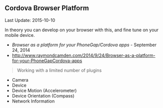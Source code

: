 ## Cordova Browser Platform ##
Last Update: 2015-10-10

In theory you can develop on your browser with this, and fine tune on your mobile device.

* *Browser as a platform for your PhoneGap/Cordova apps* - September 24, 2014
* http://www.raymondcamden.com/2014/9/24/Browser-as-a-platform-for-your-PhoneGapCordova-apps
 > Working with a limited number of plugins
 - Camera
 - Device
 - Device Motion (Accelerometer)
 - Device Orientation (Compass)
 - Network Information
